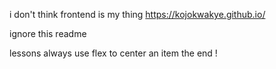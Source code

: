 i don't think frontend is my thing https://kojokwakye.github.io/




ignore this readme


lessons
        always use flex to center an item
        the end !
